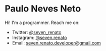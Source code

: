 # Paulo Neves Neto

Hi! I'm a programmer. Reach me on:
- Twitter: [@seven_renato](https://twitter.com/seven_renato)
- Instagram: [@seven.renato](https://instagram.com/seven.renato)
- Email: [seven.renato.developer@gmail.com](mailto:seven.renato.developer@gmail.com)

